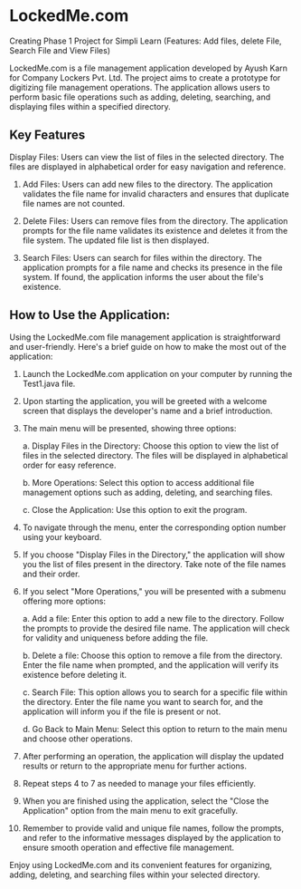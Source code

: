 # LockedMe.com
Creating Phase 1 Project for Simpli Learn (Features: Add files, delete File, Search File and View Files)

LockedMe.com is a file management application developed by Ayush Karn for Company Lockers Pvt. Ltd. The project aims to create a prototype for digitizing file management operations. The application allows users to perform basic file operations such as adding, deleting, searching, and displaying files within a specified directory.

## Key Features
Display Files: Users can view the list of files in the selected directory. The files are displayed in alphabetical order for easy navigation and reference.
1. Add Files: Users can add new files to the directory. The application validates the file name for invalid characters and ensures that duplicate file names are not counted.


2. Delete Files: Users can remove files from the directory. The application prompts for the file name validates its existence and deletes it from the file system. The updated file list is then displayed.


3. Search Files: Users can search for files within the directory. The application prompts for a file name and checks its presence in the file system. If found, the application informs the user about the file's existence.


## How to Use the Application:
Using the LockedMe.com file management application is straightforward and user-friendly. Here's a brief guide on how to make the most out of the application:
1. Launch the LockedMe.com application on your computer by running the Test1.java file.
2. Upon starting the application, you will be greeted with a welcome screen that displays the developer's name and a brief introduction.
3. The main menu will be presented, showing three options:


    a. Display Files in the Directory: Choose this option to view the list of files in the selected directory. The files will be displayed in alphabetical order for easy reference.
   
   
   b. More Operations: Select this option to access additional file management options such as adding, deleting, and searching files.
   
   
   c. Close the Application: Use this option to exit the program.
   
   
4. To navigate through the menu, enter the corresponding option number using your keyboard.
5. If you choose "Display Files in the Directory," the application will show you the list of files present in the directory. Take note of the file names and their order.
6. If you select "More Operations," you will be presented with a submenu offering more options:
   
   a. Add a file: Enter this option to add a new file to the directory. Follow the prompts to provide the desired file     name. The application will check for validity and uniqueness before adding the file.
    
    b. Delete a file: Choose this option to remove a file from the directory. Enter the file name when prompted, and the application will verify its existence before deleting it.
    
    c. Search File: This option allows you to search for a specific file within the directory. Enter the file name you want       to search for, and the application will inform you if the file is present or not.
    
    d. Go Back to Main Menu: Select this option to return to the main menu and choose other operations.

7. After performing an operation, the application will display the updated results or return to the appropriate menu for further actions.

8. Repeat steps 4 to 7 as needed to manage your files efficiently.

9. When you are finished using the application, select the "Close the Application" option from the main menu to exit gracefully.

10. Remember to provide valid and unique file names, follow the prompts, and refer to the informative messages displayed by the application to ensure smooth operation and effective file management.


Enjoy using LockedMe.com and its convenient features for organizing, adding, deleting, and searching files within your selected directory.

